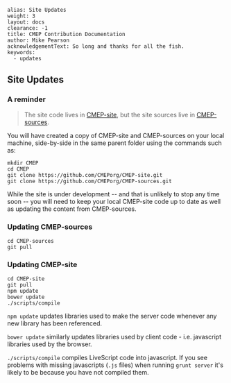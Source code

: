 ````
alias: Site Updates
weight: 3
layout: docs
clearance: -1
title: CMEP Contribution Documentation
author: Mike Pearson
acknowledgementText: So long and thanks for all the fish.
keywords:
  - updates

````

Site Updates
----

### A reminder

>The site code lives in [CMEP-site](https://github.com/CMEPorg/CMEP-site), but the site sources live in [CMEP-sources](https://github.com/CMEPorg/CMEP-sources). 

You will have created a copy of CMEP-site and CMEP-sources on your local machine, side-by-side in the same parent folder using the commands such as:

```
mkdir CMEP
cd CMEP
git clone https://github.com/CMEPorg/CMEP-site.git
git clone https://github.com/CMEPorg/CMEP-sources.git
```

While the site is under development -- and that is unlikely to stop any time soon -- you will need to keep your local CMEP-site code up to date as well as updating the content from CMEP-sources.

### Updating CMEP-sources

```
cd CMEP-sources
git pull
```

### Updating CMEP-site
```
cd CMEP-site
git pull
npm update
bower update
./scripts/compile
```

`npm update` updates libraries used to make the server code whenever any new library has been referenced.

`bower update` similarly updates libraries used by client code - i.e. javascript libraries used by the browser.

`./scripts/compile` compiles LiveScript code into javascript. If you see problems with missing javascripts (`.js` files) when running `grunt server` it's likely to be because you have not compiled them. 
